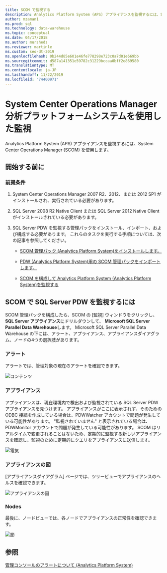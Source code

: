 ```yaml
---
title: SCOM で監視する
description: Analytics Platform System (APS) アプライアンスを監視するには、System Center Operations Manager (SCOM) を使用します。
author: mzaman1
ms.prod: sql
ms.technology: data-warehouse
ms.topic: conceptual
ms.date: 04/17/2018
ms.author: murshedz
ms.reviewer: martinle
ms.custom: seo-dt-2019
ms.openlocfilehash: 0b244d85e601e46fe778298e723c0a7d01e669bb
ms.sourcegitcommit: d587a141351e59782c31229bccaa0bff2e869580
ms.translationtype: MT
ms.contentlocale: ja-JP
ms.lasthandoff: 11/22/2019
ms.locfileid: "74400971"
---
```

# <a name="monitor-with-system-center-operations-manager---analytics-platform-system"></a>System Center Operations Manager 分析プラットフォームシステムを使用した監視
Analytics Platform System (APS) アプライアンスを監視するには、System Center Operations Manager (SCOM) を使用します。
  
## <a name="before-you-begin"></a>開始する前に  
  
### <a name="prerequisites"></a>前提条件  
  
1.  System Center Operations Manager 2007 R2、2012、または 2012 SP1 がインストールされ、実行されている必要があります。  
  
2.  SQL Server 2008 R2 Native Client または SQL Server 2012 Native Client がインストールされている必要があります。  
  
3.  SQL Server PDW を監視する管理パックをインストール、インポート、および構成する必要があります。 これらのタスクを実行する手順については、次の記事を参照してください。  
  
    -   [SCOM 管理パック &#40;Analytics Platform System&#41;をインストールします。](install-the-scom-management-packs.md)  
  
    -   [PDW &#40;Analytics Platform System&#41;用の SCOM 管理パックをインポートします。](import-the-scom-management-pack-for-pdw.md) 
    
    -   [SCOM を構成して Analytics Platform System &#40;Analytics Platform System&#41;を監視する](configure-scom-to-monitor-analytics-platform-system.md)
  
<!-- MISSING LINKS    -   [Import the SCOM Management Pack for HDInsight &#40;Analytics Platform System&#41;](import-the-scom-management-pack-for-hdinsight.md)  -->  
   
  
## <a name="to-monitor-sql-server-pdw-with-scom"></a>SCOM で SQL Server PDW を監視するには  
SCOM 管理パックを構成したら、SCOM の [監視] ウィンドウをクリックし、 **SQL Server アプライアンス**にドリルダウンして、 **Microsoft SQL Server Parallel Data Warehouse**します。 Microsoft SQL Server Parallel Data Warehouse の下には、アラート、アプライアンス、アプライアンスダイアグラム、ノードの4つの選択肢があります。  
  
### <a name="alerts"></a>アラート  
アラートでは、管理対象の現在のアラートを確認できます。  
  
![コンテンツ](./media/monitor-the-appliance-by-using-system-center-operations-manager/SCOM_SCOM.png "SCOM_SCOM")  
  
### <a name="appliances"></a>アプライアンス  
アプライアンスは、現在環境内で検出および監視されている SQL Server PDW アプライアンスを見つけます。 アプライアンスがここに表示されず、そのための ODBC 接続を作成している場合は、PDWWatcher アカウントで問題が発生している可能性があります。 "監視されていません" と表示されている場合は、PDWMonitor アカウントで問題が発生している可能性があります。 SCOM はリアルタイムで変更されることはないため、定期的に監視する新しいアプライアンスを確認し、監視のために定期的にクエリをアプライアンスに送信します。  
  
![電気](./media/monitor-the-appliance-by-using-system-center-operations-manager/SCOM_SCOM2.png "SCOM_SCOM2")  
  
### <a name="appliances-diagram"></a>アプライアンスの図  
[アプライアンスダイアグラム] ページでは、ツリービューでアプライアンスのヘルスを確認できます。  
  
![アプライアンスの図](./media/monitor-the-appliance-by-using-system-center-operations-manager/SCOM_SCOM3.png "SCOM_SCOM3")  
  
### <a name="nodes"></a>Nodes  
最後に、ノードビューでは、各ノードでアプライアンスの正常性を確認できます。  
  
![節](./media/monitor-the-appliance-by-using-system-center-operations-manager/SCOM_SCOM4.png "SCOM_SCOM4")  
  
## <a name="see-also"></a>参照  
<!-- MISSING LINKS [Common Metadata Query Examples &#40;SQL Server PDW&#41;](../sqlpdw/common-metadata-query-examples-sql-server-pdw.md)  -->  
[管理コンソールのアラートについて &#40;Analytics Platform System&#41;](understanding-admin-console-alerts.md)  
  
